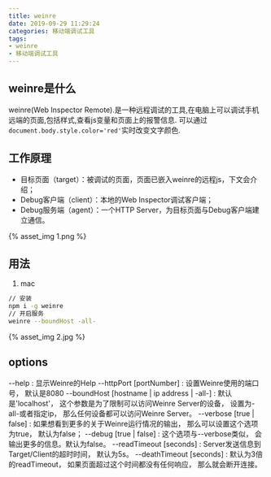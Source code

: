 ```yaml
---
title: weinre
date: 2019-09-29 11:29:24
categories: 移动端调试工具
tags:
- weinre
- 移动端调试工具
---
```

## weinre是什么
weinre(Web Inspector Remote).是一种远程调试的工具,在电脑上可以调试手机远端的页面,包括样式,查看js变量和页面上的报警信息.
可以通过`document.body.style.color='red'`实时改变文字颜色.

## 工作原理
- 目标页面（target）：被调试的页面，页面已嵌入weinre的远程js，下文会介绍；
- Debug客户端（client）：本地的Web Inspector调试客户端；
- Debug服务端（agent）：一个HTTP Server，为目标页面与Debug客户端建立通信。

{% asset_img 1.png %}
## 用法
1. mac

```bash
// 安装
npm i -g weinre
// 开启服务
weinre --boundHost -all-
```
{% asset_img 2.jpg %}

## options
--help : 显示Weinre的Help
--httpPort   [portNumber] : 设置Weinre使用的端口号， 默认是8080
--boundHost  [hostname | ip address | -all-] : 默认是'localhost'， 这个参数是为了限制可以访问Weinre Server的设备， 设置为-all-或者指定ip， 那么任何设备都可以访问Weinre Server。
--verbose   [true | false] : 如果想看到更多的关于Weinre运行情况的输出， 那么可以设置这个选项为true， 默认为false；
--debug   [true | false] : 这个选项与--verbose类似， 会输出更多的信息。默认为false。
--readTimeout   [seconds] : Server发送信息到Target/Client的超时时间， 默认为5s。
--deathTimeout   [seconds] : 默认为3倍的readTimeout， 如果页面超过这个时间都没有任何响应， 那么就会断开连接。
